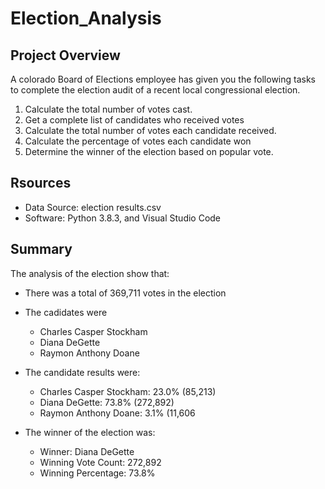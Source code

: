 # Election_Analysis

## Project Overview
A colorado Board of Elections employee has given you the following  tasks to complete the election audit of a recent local congressional election.

1. Calculate the total number of votes cast.
2. Get a complete list of candidates who received votes
3. Calculate the total number of votes each candidate received.
4. Calculate the percentage of votes each candidate won
5. Determine the winner of the election based on popular vote.

## Rsources
- Data Source: election results.csv
- Software: Python 3.8.3, and Visual Studio Code

## Summary
The analysis of the election show that:
- There was a total of 369,711 votes in the election
- The cadidates were
  - Charles Casper Stockham
  - Diana DeGette
  - Raymon Anthony Doane
- The candidate results were:
  - Charles Casper Stockham: 23.0% (85,213)
  - Diana DeGette: 73.8% (272,892)
  - Raymon Anthony Doane: 3.1% (11,606

- The winner of the election was:
  - Winner: Diana DeGette
  - Winning Vote Count: 272,892
  - Winning Percentage: 73.8%
